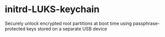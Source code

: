 # initrd-LUKS-keychain
Securely unlock encrypted root partitions at boot time using passphrase-protected keys stored on a separate USB device
